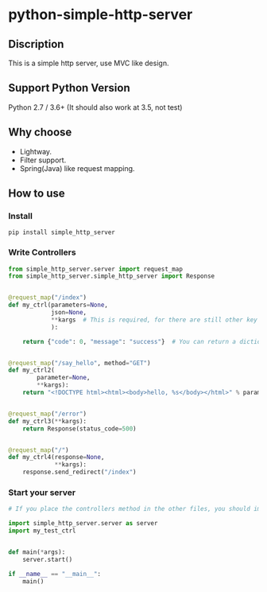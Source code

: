 # python-simple-http-server

## Discription

This is a simple http server, use MVC like design.

## Support Python Version

Python 2.7 / 3.6+ (It should also work at 3.5, not test)

## Why choose

* Lightway.
* Filter support.
* Spring(Java) like request mapping.

## How to use

### Install

```Shell
pip install simple_http_server
```

### Write Controllers

```python
from simple_http_server.server import request_map
from simple_http_server.simple_http_server import Response


@request_map("/index")
def my_ctrl(parameters=None,
            json=None,
            **kargs  # This is required, for there are still other key arguments that will set to call this function
            ):

    return {"code": 0, "message": "success"}  # You can return a dictionary, a string or a `simple_http_server.simple_http_server.Response` object.


@request_map("/say_hello", method="GET")
def my_ctrl2(
        parameter=None,
        **kargs):
    return "<!DOCTYPE html><html><body>hello, %s</body></html>" % parameter["name"]


@request_map("/error")
def my_ctrl3(**kargs):
    return Response(status_code=500)


@request_map("/")
def my_ctrl4(response=None,
             **kargs):
    response.send_redirect("/index")
```

### Start your server

```python
# If you place the controllers method in the other files, you should import them here.

import simple_http_server.server as server
import my_test_ctrl


def main(*args):
    server.start()

if __name__ == "__main__":
    main()
```